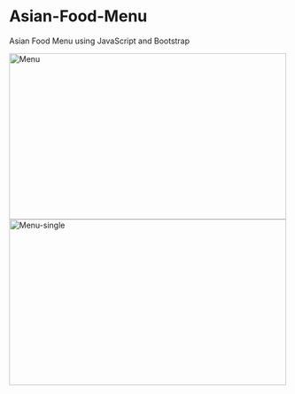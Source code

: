 # Asian-Food-Menu
Asian Food Menu using JavaScript and Bootstrap


<img src="https://github.com/oguzhansandi/Asian-Food-Menu/assets/68343552/d3118b1c-ac8f-42bf-aeb0-a7b090ffb0b0" alt="Menu" width="500" height="300">
<img src="https://github.com/oguzhansandi/Asian-Food-Menu/assets/68343552/3a6d6837-1c09-46f6-82cd-43a6e4ee6caf" alt="Menu-single" width="500" height="300">
